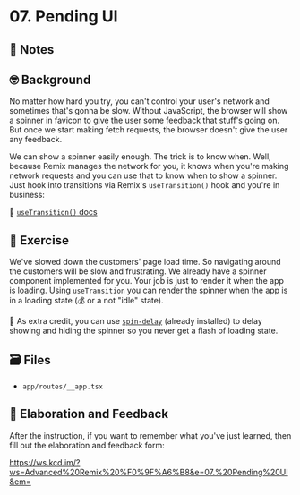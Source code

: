 # 07. Pending UI

## 📝 Notes

## 🤓 Background

No matter how hard you try, you can't control your user's network and sometimes
that's gonna be slow. Without JavaScript, the browser will show a spinner in
favicon to give the user some feedback that stuff's going on. But once we start
making fetch requests, the browser doesn't give the user any feedback.

We can show a spinner easily enough. The trick is to know when. Well, because
Remix manages the network for you, it knows when you're making network requests
and you can use that to know when to show a spinner. Just hook into transitions
via Remix's `useTransition()` hook and you're in business:

📜
[`useTransition()` docs](https://remix.run/docs/en/v1/api/remix#usetransition)

## 💪 Exercise

We've slowed down the customers' page load time. So navigating around the
customers will be slow and frustrating. We already have a spinner component
implemented for you. Your job is just to render it when the app is loading.
Using `useTransition` you can render the spinner when the app is in a loading
state (💰 or a not "idle" state).

💯 As extra credit, you can use [`spin-delay`](https://npm.im/spin-delay)
(already installed) to delay showing and hiding the spinner so you never get a
flash of loading state.

## 🗃 Files

- `app/routes/__app.tsx`

## 🦉 Elaboration and Feedback

After the instruction, if you want to remember what you've just learned, then
fill out the elaboration and feedback form:

https://ws.kcd.im/?ws=Advanced%20Remix%20%F0%9F%A6%B8&e=07.%20Pending%20UI&em=
